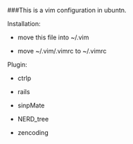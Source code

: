 ###This is a vim configuration in ubuntn.

Installation:

* move this file into ~/.vim

* move ~/.vim/.vimrc to ~/.vimrc

Plugin:

* ctrlp

* rails

* sinpMate

* NERD\_tree

* zencoding
